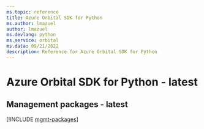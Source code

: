 ```yaml
---
ms.topic: reference
title: Azure Orbital SDK for Python
ms.author: lmazuel
author: lmazuel
ms.devlang: python
ms.service: orbital
ms.data: 09/21/2022
description: Reference for Azure Orbital SDK for Python
---
```

# Azure Orbital SDK for Python - latest

## Management packages - latest
[!INCLUDE [mgmt-packages](orbital-mgmt-index.md)]